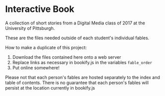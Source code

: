 # Interactive Book

A collection of short stories from a Digital Media class of 2017 at the University of Pittsburgh.

These are the files needed outside of each student's individual fables.

How to make a duplicate of this project:

1. Download the files contained here onto a web server
2. Replace links as necessary in bookify.js in the variables `fable_order`
3. Put online somewhere!

Please not that each person's fables are hosted separately to the index and table of contents. There is no guarantee that each person's fables will persist at the location currently in bookify.js
